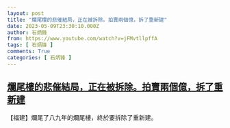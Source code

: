 ```yaml
---
layout: post
title: "爛尾樓的悲催結局，正在被拆除。拍賣兩個億，拆了重新建"
date: 2023-05-09T23:30:10.000Z
author: 石炳鋒
from: https://www.youtube.com/watch?v=jFMvtllpffA
tags: [ 石炳锋 ]
comments: True
categories: [ 石炳锋 ]
---
```

<!--1683675010000-->
[爛尾樓的悲催結局，正在被拆除。拍賣兩個億，拆了重新建](https://www.youtube.com/watch?v=jFMvtllpffA)
------

<div>
【福建】爛尾了八九年的爛尾樓，終於要拆除了重新建。
</div>
